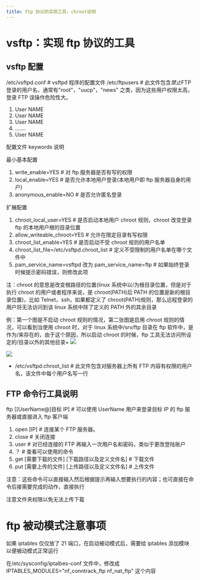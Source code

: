 ```yaml
---
title: ftp 协议的实现工具，chroot说明
---
```


# vsftp：实现 ftp 协议的工具

## vsftp 配置

/etc/vsftpd.conf # vsftpd 程序的配置文件
/etc/ftpusers # 此文件包含*禁止*FTP 登录的用户名，通常有"root"，"uucp"，"news" 之类，因为这些用户权限太高，登录 FTP 误操作危险性大。

1. User NAME
2. User NAME
3. User NAME
4. .......
5. User NAME

配置文件 keywords 说明

最小基本配置

1. write_enable=YES # 对 ftp 服务器是否有写的权限
2. local_enable=YES # 是否允许本地用户登录(本地用户即 ftp 服务器自身的用户)
3. anonymous_enable=NO # 是否允许匿名登录

扩展配置

1. chroot_local_user=YES # 是否启动本地用户 chroot 规则，chroot 改变登录 ftp 的本地用户根的目录位置
2. allow_writeable_chroot=YES # 允许在限定目录有写权限
3. chroot_list_enable=YES # 是否启动不受 chroot 规则的用户名单
4. chroot_list_file=/etc/vsftpd.chroot_list # 定义不受限制的用户名单在哪个文件中
5. pam_service_name=vsftpd 改为 pam_service_name=ftp # 如果始终登录时候提示密码错误，则修改此项

注：chroot 的意思是改变根路径的位置(linux 系统中以/为根目录位置，但是对于执行 chroot 的用户或者程序来说，是 chroot(PATH)后 PATH 的位置是新的根目录位置)，比如 Telnet，ssh，如果都定义了 chroot(PATH)规则，那么远程登录的用户将无法访问到该 linux 系统中除了定义的 PATH 外的其余目录

例：第一个图是不启动 chroot 规则的情况，第二张图是启用 chroot 规则的情况，可以看到当使用 chroot 时，对于 linux 系统中/srv/ftp 目录在 ftp 软件中，是作为/来存在的，由于这个原因，所以启动 chroot 的时候，ftp 工具无法访问所设定的/目录以外的其他目录+
![](https://notes-learning.oss-cn-beijing.aliyuncs.com/pvqe8m/1616165219993-ce6cd857-e9ba-4af0-b7fc-7d77cf547d84.jpeg)

![](https://notes-learning.oss-cn-beijing.aliyuncs.com/pvqe8m/1616165220004-51f8038e-598e-427a-9b04-8f1987475f04.jpeg)

- /etc/vsftpd.chroot_list # 此文件包含对服务器上所有 FTP 内容有权限的用户名，该文件中每个用户名写一行

## FTP 命令行工具说明

ftp \[\[UserName@]目标 IP] # 可以使用 UserName 用户来登录目标 IP 的 ftp 服务器或直接进入 ftp 客户端

1. open \[IP] # 连接某个 FTP 服务器。
2. close # 关闭连接
3. user # 对已经连接的 FTP 再输入一次用户名和密码，类似于更改登陆账户
4. ？ # 查看可以使用的命令
5. get \[需要下载的文件] \[下载路径以及定义文件名] # 下载文件
6. put \[需要上传的文件] \[上传路径以及定义文件名] # 上传文件

注意：这些命令可以直接输入然后根据提示再输入想要执行的内容；也可直接在命令后接需要完成的动作，直接执行

注意文件夹权限以免无法上传下载

# ftp 被动模式注意事项

如果 iptables 仅仅放了 21 端口，在启动被动模式后，需要给 iptables 添加模块以便被动模式正常运行

在/etc/sysconfig/iptalbes-conf 文件中，修改成 IPTABLES_MODULES="nf_conntrack_ftp nf_nat_ftp" 这个内容
